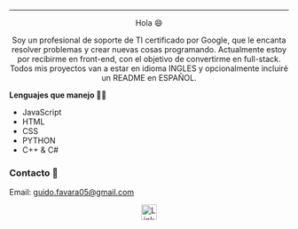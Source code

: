 
***
<p align="center">
Hola 😄 
</p>

<p align="center">
Soy un profesional de soporte de TI certificado por Google, que le encanta resolver problemas y crear nuevas cosas programando. Actualmente estoy por recibirme en front-end, con el objetivo de convertirme en full-stack. Todos mis proyectos van a estar en idioma INGLES y opcionalmente incluiré un README en ESPAÑOL.
</p>

  <strong>Lenguajes que manejo 🧑‍💻 </strong>

- JavaScript
- HTML
- CSS
- PYTHON
- C++ & C#


### Contacto 📧 
Email: guido.favara05@gmail.com

<p align="center">
  <a href="https://www.linkedin.com/in/guido-favara/" target="_blank">
    <img align="center" src="https://cdn.jsdelivr.net/npm/simple-icons@3.0.1/icons/linkedin.svg" alt="LinkedIn" height="28px" width="28px" />
  </a>
